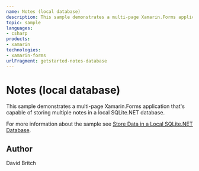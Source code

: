 ```yaml
---
name: Notes (local database)
description: This sample demonstrates a multi-page Xamarin.Forms application that's capable of storing multiple notes in a local SQLite.NET database. For more information about the sample see Store Data in a Local SQLite.NET Database.
topic: sample
languages:
- csharp
products:
- xamarin
technologies:
- xamarin-forms
urlFragment: getstarted-notes-database
---
```

Notes (local database)
======================

This sample demonstrates a multi-page Xamarin.Forms application that's capable of storing multiple notes in a local SQLite.NET database.

For more information about the sample see [Store Data in a Local SQLite.NET Database](https://docs.microsoft.com/xamarin/get-started/quickstarts/database).

Author
------

David Britch
